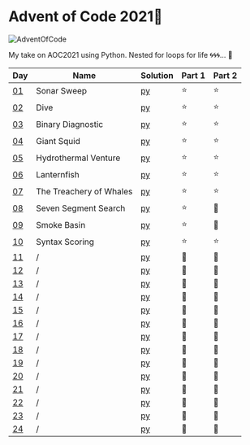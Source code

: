 # Advent of Code 2021🎄 

![AdventOfCode](https://img.shields.io/badge/Advent%20Of%20Code-2021-blue?style=flat-square)

My take on AOC2021 using Python. Nested for loops for life 🌀🌀🌀... 🤠

|Day|Name |Solution| Part 1| Part 2 |
|---|---|---|---|---|
|[01](https://adventofcode.com/2021/day/1)|Sonar Sweep|[py](/challenge1/challenge1.py)|⭐ |⭐
|[02](https://adventofcode.com/2021/day/2)|Dive|[py](/challenge2/challenge2.py)|⭐ |⭐
|[03](https://adventofcode.com/2021/day/3)|Binary Diagnostic|[py](/challenge3/challenge3.py)|⭐ |⭐
|[04](https://adventofcode.com/2021/day/4)|Giant Squid|[py](/challenge4/challenge4.py)|⭐ |⭐
|[05](https://adventofcode.com/2021/day/5)|Hydrothermal Venture|[py](/challenge5/challenge5.py)|⭐ |⭐
|[06](https://adventofcode.com/2021/day/6)|Lanternfish|[py](/challenge6/challenge6.py)|⭐ |⭐
|[07](https://adventofcode.com/2021/day/7)|The Treachery of Whales|[py](/challenge7/challenge7.py)|⭐ |⭐
|[08](https://adventofcode.com/2021/day/8)|Seven Segment Search|[py](/challenge8/challenge8.py)|⭐ |💩
|[09](https://adventofcode.com/2021/day/9)|Smoke Basin|[py](/challenge9/challenge9.py)|⭐ |💩
|[10](https://adventofcode.com/2021/day/10)|Syntax Scoring|[py](/challenge10/challenge10.py)|⭐ |⭐
|[11](https://adventofcode.com/2021/day/11)|/|[py](/challenge7/challenge7.py)|💩 |💩
|[12](https://adventofcode.com/2021/day/12)|/|[py](/challenge7/challenge7.py)|💩 |💩
|[13](https://adventofcode.com/2021/day/13)|/|[py](/challenge7/challenge7.py)|💩 |💩
|[14](https://adventofcode.com/2021/day/14)|/|[py](/challenge7/challenge7.py)|💩 |💩
|[15](https://adventofcode.com/2021/day/15)|/|[py](/challenge7/challenge7.py)|💩 |💩
|[16](https://adventofcode.com/2021/day/16)|/|[py](/challenge7/challenge7.py)|💩 |💩
|[17](https://adventofcode.com/2021/day/17)|/|[py](/challenge7/challenge7.py)|💩 |💩
|[18](https://adventofcode.com/2021/day/18)|/|[py](/challenge7/challenge7.py)|💩 |💩
|[19](https://adventofcode.com/2021/day/19)|/|[py](/challenge7/challenge7.py)|💩 |💩
|[20](https://adventofcode.com/2021/day/20)|/|[py](/challenge7/challenge7.py)|💩 |💩
|[21](https://adventofcode.com/2021/day/21)|/|[py](/challenge7/challenge7.py)|💩 |💩
|[22](https://adventofcode.com/2021/day/22)|/|[py](/challenge7/challenge7.py)|💩 |💩
|[23](https://adventofcode.com/2021/day/23)|/|[py](/challenge7/challenge7.py)|💩 |💩
|[24](https://adventofcode.com/2021/day/24)|/|[py](/challenge7/challenge7.py)|💩 |💩

